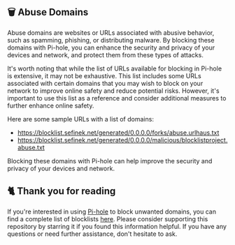 <!-- [[> SEO
###### Title: 
###### Description: 
###### Tags: 
###### Canonical: 
]]> -->

## 🗑️ Abuse Domains
Abuse domains are websites or URLs associated with abusive behavior, such as spamming, phishing, or distributing malware.
By blocking these domains with Pi-hole, you can enhance the security and privacy of your devices and network, and protect them from these types of attacks.

It's worth noting that while the list of URLs available for blocking in Pi-hole is extensive, it may not be exhaustive.
This list includes some URLs associated with certain domains that you may wish to block on your network to improve online safety and reduce potential risks.
However, it's important to use this list as a reference and consider additional measures to further enhance online safety.

Here are some sample URLs with a list of domains:
- https://blocklist.sefinek.net/generated/0.0.0.0/forks/abuse.urlhaus.txt
- https://blocklist.sefinek.net/generated/0.0.0.0/malicious/blocklistproject.abuse.txt

Blocking these domains with Pi-hole can help improve the security and privacy of your devices and network.

## 🐈 Thank you for reading
If you're interested in using [Pi-hole](../What%20is%20Pi-hole.md) to block unwanted domains, you can find a complete list of blocklists [here](../../../lists/md/Pi-hole.md).
Please consider supporting this repository by starring it if you found this information helpful.
If you have any questions or need further assistance, don't hesitate to ask.
